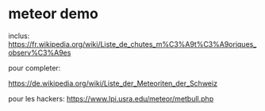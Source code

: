 # meteor demo

inclus:
https://fr.wikipedia.org/wiki/Liste_de_chutes_m%C3%A9t%C3%A9oriques_observ%C3%A9es

pour completer:

https://de.wikipedia.org/wiki/Liste_der_Meteoriten_der_Schweiz

pour les hackers:
https://www.lpi.usra.edu/meteor/metbull.php
